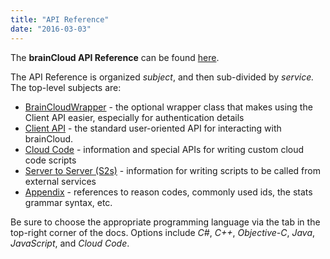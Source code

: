```yaml
---
title: "API Reference"
date: "2016-03-03"
---
```


The **brainCloud API Reference** can be found [here](https://getbraincloud.com/apidocs/apiref/#introduction).

The API Reference is organized _subject_, and then sub-divided by _service._ The top-level subjects are:

- [BrainCloudWrapper](https://getbraincloud.com/apidocs/apiref/#wrapper) - the optional wrapper class that makes using the Client API easier, especially for authentication details
- [Client API](https://getbraincloud.com/apidocs/apiref/#capi) - the standard user-oriented API for interacting with brainCloud.
- [Cloud Code](https://getbraincloud.com/apidocs/apiref/#cc) - information and special APIs for writing custom cloud code scripts
- [Server to Server (S2s)](https://getbraincloud.com/apidocs/apiref/#s2s) - information for writing scripts to be called from external services
- [Appendix](https://getbraincloud.com/apidocs/apiref/#appendix) - references to reason codes, commonly used ids, the stats grammar syntax, etc.

Be sure to choose the appropriate programming language via the tab in the top-right corner of the docs. Options include _C#_, _C++_, _Objective-C_, _Java_, _JavaScript_, and _Cloud Code_.
